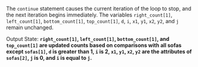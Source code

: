 The `continue` statement causes the current iteration of the loop to stop, and the next iteration begins immediately. The variables `right_count[1]`, `left_count[1]`, `bottom_count[1]`, `top_count[1]`, `d`, `i`, `x1`, `y1`, `x2`, `y2`, and `j` remain unchanged.

Output State: **`right_count[1]`, `left_count[1]`, `bottom_count[1]`, and `top_count[1]` are updated counts based on comparisons with all sofas except `sofas[1]`, `d` is greater than 1, `i` is 2, `x1`, `y1`, `x2`, `y2` are the attributes of `sofas[2]`, `j` is 0, and `i` is equal to `j`.**